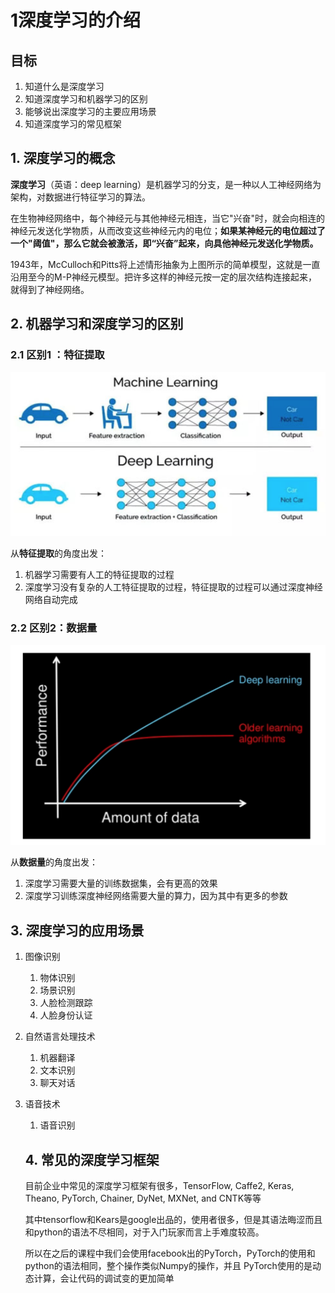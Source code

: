 # 1深度学习的介绍

## 目标

1. 知道什么是深度学习
2. 知道深度学习和机器学习的区别
3. 能够说出深度学习的主要应用场景
4. 知道深度学习的常见框架

## 1. 深度学习的概念

**深度学习**（英语：deep learning）是机器学习的分支，是一种以人工神经网络为架构，对数据进行特征学习的算法。

在生物神经网络中，每个神经元与其他神经元相连，当它"兴奋"时，就会向相连的神经元发送化学物质，从而改变这些神经元内的电位；**如果某神经元的电位超过了一个"阈值"，那么它就会被激活，即“兴奋”起来，向具他神经元发送化学物质。**

1943年，McCulloch和Pitts将上述情形抽象为上图所示的简单模型，这就是一直沿用至今的M-P神经元模型。把许多这样的神经元按一定的层次结构连接起来，就得到了神经网络。

## 2. 机器学习和深度学习的区别

### 2.1 区别1 ：特征提取

![](../images/1.1/区别.png)

从**特征提取**的角度出发：

1. 机器学习需要有人工的特征提取的过程
2. 深度学习没有复杂的人工特征提取的过程，特征提取的过程可以通过深度神经网络自动完成

   

### 2.2 区别2：数据量

![](../images/1.1/数据量.png)

从**数据量**的角度出发：

1. 深度学习需要大量的训练数据集，会有更高的效果
2. 深度学习训练深度神经网络需要大量的算力，因为其中有更多的参数



## 3. 深度学习的应用场景

1. 图像识别

   1. 物体识别
   2. 场景识别
   3. 人脸检测跟踪
   4. 人脸身份认证

2. 自然语言处理技术

   1. 机器翻译
   2. 文本识别
   3. 聊天对话

3. 语音技术

   1. 语音识别

   ## 4. 常见的深度学习框架 

   目前企业中常见的深度学习框架有很多，TensorFlow, Caffe2, Keras, Theano, PyTorch, Chainer, DyNet, MXNet, and CNTK等等

   其中tensorflow和Kears是google出品的，使用者很多，但是其语法晦涩而且和python的语法不尽相同，对于入门玩家而言上手难度较高。

   所以在之后的课程中我们会使用facebook出的PyTorch，PyTorch的使用和python的语法相同，整个操作类似Numpy的操作，并且 PyTorch使用的是动态计算，会让代码的调试变的更加简单

   